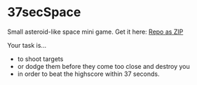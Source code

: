 # 37secSpace

Small asteroid-like space mini game. Get it here: <a href="https://github.com/broxp/37secSpace/archive/master.zip">Repo as ZIP</a>

Your task is...
- to shoot targets
- or dodge them before they come too close and destroy you
- in order to beat the highscore within 37 seconds.